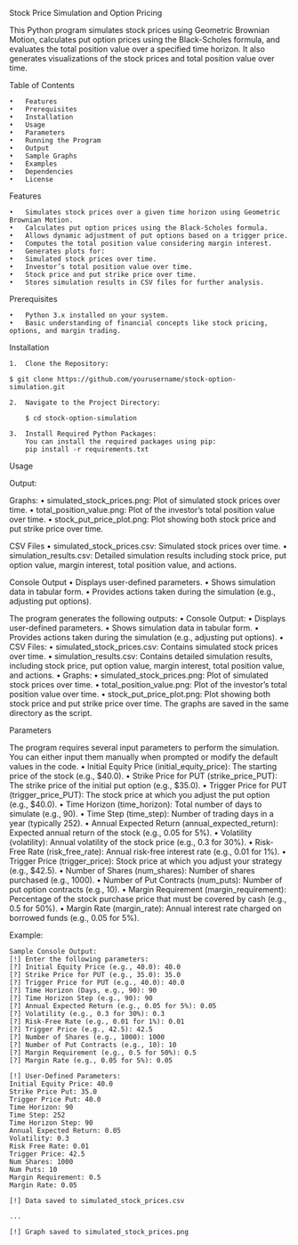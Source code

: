 Stock Price Simulation and Option Pricing

This Python program simulates stock prices using Geometric Brownian Motion, calculates put option prices using the Black-Scholes formula, and evaluates the total position value over a specified time horizon. It also generates visualizations of the stock prices and total position value over time.

Table of Contents

	•	Features
	•	Prerequisites
	•	Installation
	•	Usage
	•	Parameters
	•	Running the Program
	•	Output
	•	Sample Graphs
	•	Examples
	•	Dependencies
	•	License
 
Features

	•	Simulates stock prices over a given time horizon using Geometric Brownian Motion.
	•	Calculates put option prices using the Black-Scholes formula.
	•	Allows dynamic adjustment of put options based on a trigger price.
	•	Computes the total position value considering margin interest.
	•	Generates plots for:
	•	Simulated stock prices over time.
	•	Investor’s total position value over time.
	•	Stock price and put strike price over time.
	•	Stores simulation results in CSV files for further analysis.

Prerequisites

	•	Python 3.x installed on your system.
	•	Basic understanding of financial concepts like stock pricing, options, and margin trading.


Installation

	1.	Clone the Repository:
    
    $ git clone https://github.com/yourusername/stock-option-simulation.git

	2.	Navigate to the Project Directory:
        
        $ cd stock-option-simulation

	3.	Install Required Python Packages:
        You can install the required packages using pip:
        pip install -r requirements.txt



Usage


Output:

 Graphs:
    •	simulated_stock_prices.png: Plot of simulated stock prices over time.
    •	total_position_value.png: Plot of the investor’s total position value over time.
    •	stock_put_price_plot.png: Plot showing both stock price and put strike price over time.

 CSV Files
	•	simulated_stock_prices.csv: Simulated stock prices over time.
	•	simulation_results.csv: Detailed simulation results including stock price, put option value, margin interest, total position value, and actions.

 Console Output
	•	Displays user-defined parameters.
	•	Shows simulation data in tabular form.
	•	Provides actions taken during the simulation (e.g., adjusting put options).

The program generates the following outputs:
	•	Console Output:
	•	Displays user-defined parameters.
	•	Shows simulation data in tabular form.
	•	Provides actions taken during the simulation (e.g., adjusting put options).
	•	CSV Files:
	•	simulated_stock_prices.csv: Contains simulated stock prices over time.
	•	simulation_results.csv: Contains detailed simulation results, including stock price, put option value, margin interest, total position value, and actions.
	•	Graphs:
	•	simulated_stock_prices.png: Plot of simulated stock prices over time.
	•	total_position_value.png: Plot of the investor’s total position value over time.
	•	stock_put_price_plot.png: Plot showing both stock price and put strike price over time.
The graphs are saved in the same directory as the script.


Parameters

The program requires several input parameters to perform the simulation. You can either input them manually when prompted or modify the default values in the code.
	•	Initial Equity Price (initial_equity_price): The starting price of the stock (e.g., $40.0).
	•	Strike Price for PUT (strike_price_PUT): The strike price of the initial put option (e.g., $35.0).
	•	Trigger Price for PUT (trigger_price_PUT): The stock price at which you adjust the put option (e.g., $40.0).
	•	Time Horizon (time_horizon): Total number of days to simulate (e.g., 90).
	•	Time Step (time_step): Number of trading days in a year (typically 252).
	•	Annual Expected Return (annual_expected_return): Expected annual return of the stock (e.g., 0.05 for 5%).
	•	Volatility (volatility): Annual volatility of the stock price (e.g., 0.3 for 30%).
	•	Risk-Free Rate (risk_free_rate): Annual risk-free interest rate (e.g., 0.01 for 1%).
	•	Trigger Price (trigger_price): Stock price at which you adjust your strategy (e.g., $42.5).
	•	Number of Shares (num_shares): Number of shares purchased (e.g., 1000).
	•	Number of Put Contracts (num_puts): Number of put option contracts (e.g., 10).
	•	Margin Requirement (margin_requirement): Percentage of the stock purchase price that must be covered by cash (e.g., 0.5 for 50%).
	•	Margin Rate (margin_rate): Annual interest rate charged on borrowed funds (e.g., 0.05 for 5%).

Example:
    
    Sample Console Output:
    [!] Enter the following parameters:
    [?] Initial Equity Price (e.g., 40.0): 40.0
    [?] Strike Price for PUT (e.g., 35.0): 35.0
    [?] Trigger Price for PUT (e.g., 40.0): 40.0
    [?] Time Horizon (Days, e.g., 90): 90
    [?] Time Horizon Step (e.g., 90): 90
    [?] Annual Expected Return (e.g., 0.05 for 5%): 0.05
    [?] Volatility (e.g., 0.3 for 30%): 0.3
    [?] Risk-Free Rate (e.g., 0.01 for 1%): 0.01
    [?] Trigger Price (e.g., 42.5): 42.5
    [?] Number of Shares (e.g., 1000): 1000
    [?] Number of Put Contracts (e.g., 10): 10
    [?] Margin Requirement (e.g., 0.5 for 50%): 0.5
    [?] Margin Rate (e.g., 0.05 for 5%): 0.05
    
    [!] User-Defined Parameters:
    Initial Equity Price: 40.0
    Strike Price Put: 35.0
    Trigger Price Put: 40.0
    Time Horizon: 90
    Time Step: 252
    Time Horizon Step: 90
    Annual Expected Return: 0.05
    Volatility: 0.3
    Risk Free Rate: 0.01
    Trigger Price: 42.5
    Num Shares: 1000
    Num Puts: 10
    Margin Requirement: 0.5
    Margin Rate: 0.05
    
    [!] Data saved to simulated_stock_prices.csv
    
    ...
    
    [!] Graph saved to simulated_stock_prices.png
